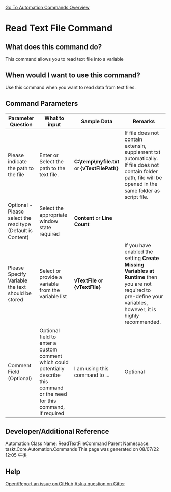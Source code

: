 <!--TITLE: Read Text File Command -->
<!-- SUBTITLE: a command in the Text Commands group. -->
[Go To Automation Commands Overview](/automation-commands.md)


# Read Text File Command


## What does this command do?
This command allows you to read text file into a variable


## When would I want to use this command?
Use this command when you want to read data from text files.


## Command Parameters
| Parameter Question   	| What to input  	|  Sample Data 	| Remarks  	|
| ---                    | ---               | ---           | ---       |
|Please indicate the path to the file|Enter or Select the path to the text file.|**C:\temp\myfile.txt** or **{vTextFilePath}**|If file does not contain extensin, supplement txt automatically.<br>If file does not contain folder path, file will be opened in the same folder as script file.|
|Optional - Please select the read type (Default is Content)|Select the appropriate window state required|**Content** or **Line Count**||
|Please Specify Variable the text should be stored|Select or provide a variable from the variable list|**vTextFile** or **{vTextFile}**|If you have enabled the setting **Create Missing Variables at Runtime** then you are not required to pre-define your variables, however, it is highly recommended.|
|Comment Field (Optional)|Optional field to enter a custom comment which could potentially describe this command or the need for this command, if required|I am using this command to ...|Optional|










## Developer/Additional Reference
Automation Class Name: ReadTextFileCommand
Parent Namespace: taskt.Core.Automation.Commands
This page was generated on 08/07/22 12:05 午後


## Help
[Open/Report an issue on GitHub](https://github.com/saucepleez/taskt/issues/new)
[Ask a question on Gitter](https://gitter.im/taskt-rpa/Lobby)
